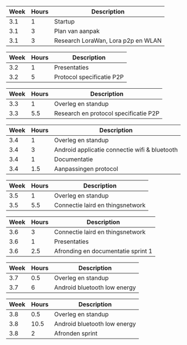 Week | Hours | Description
---- | ----- | -------------
3.1  |     1 | Startup
3.1  |     3 | Plan van aanpak
3.1  |     3 | Research LoraWan, Lora p2p en WLAN

Week | Hours | Description
---- | ----- | -------------
3.2	 |     1 | Presentaties
3.2  |     5 | Protocol specificatie P2P 

Week | Hours | Description
---- | ----- | -------------
3.3  |     1 | Overleg en standup
3.3  |   5.5 | Research en protocol specificatie P2P

Week | Hours | Description
---- | ----- | -------------
3.4	 |	   1 | Overleg en standup
3.4	 | 	   3 | Android applicatie connectie wifi & bluetooth
3.4  |     1 | Documentatie
3.4  |   1.5 | Aanpassingen protocol

Week | Hours | Description
---- | ----- | -------------
3.5  |     1 | Overleg en standup
3.5  |   5.5 | Connectie laird en thingsnetwork

Week | Hours | Description
---- | ----- | -------------
3.6  |     3 | Connectie laird en thingsnetwork
3.6  | 	   1 | Presentaties
3.6  |   2.5 | Afronding en documentatie sprint 1

Week | Hours | Description
---- | ----- | -------------
3.7  | 	 0.5 | Overleg en standup
3.7  |     6 | Android bluetooth low energy

Week | Hours | Description
---- | ----- | -------------
3.8  | 	 0.5 | Overleg en standup
3.8  |  10.5 | Android bluetooth low energy
3.8  |     2 | Afronden sprint



